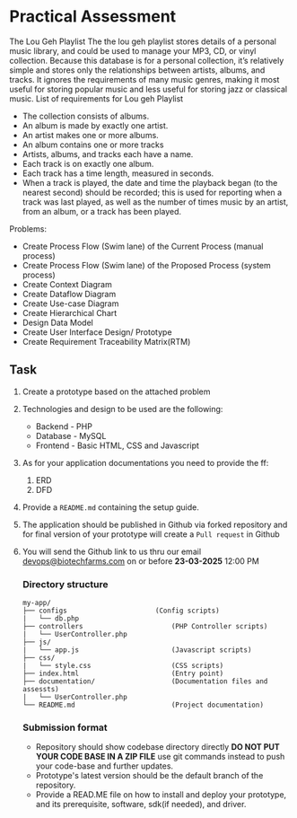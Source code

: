 # **Practical Assessment**
The Lou Geh Playlist
The the lou geh playlist stores details of a personal music library, and could be used to manage your MP3, CD, or vinyl collection. Because this database is for a personal collection, it’s relatively simple and stores only the relationships between artists, albums, and tracks. It ignores the requirements of many music genres, making it most useful for storing popular music and less useful for storing jazz or classical music.
List of requirements for Lou geh Playlist
-    The collection consists of albums.
-    An album is made by exactly one artist.
-    An artist makes one or more albums.
-    An album contains one or more tracks
-    Artists, albums, and tracks each have a name.
-    Each track is on exactly one album.
-    Each track has a time length, measured in seconds.
-    When a track is played, the date and time the playback began (to the nearest second) should be recorded; this is used for reporting when a track was last played, as well as the number of times music by an artist, from an album, or a track has been played.

Problems:
-	Create Process Flow (Swim lane) of the Current Process (manual process)
-	Create Process Flow (Swim lane) of the Proposed Process (system process)
-	Create Context Diagram
-	Create Dataflow Diagram
-	Create Use-case Diagram
-	Create Hierarchical Chart
-	Design Data Model
-	Create User Interface Design/ Prototype
-	Create Requirement Traceability Matrix(RTM)

## **Task**
1. Create a prototype based on the attached problem
2. Technologies and design to be used are the following:
    * Backend -  PHP
    * Database - MySQL
    * Frontend - Basic HTML, CSS and Javascript
3. As for your application documentations you need to provide the ff:
   1. ERD
   2. DFD
4. Provide a ```README.md``` containing the setup guide.
5. The application should be published in Github via forked repository and for final version of your prototype will create a ```Pull request``` in Github 
6. You will send the Github link to us thru our email devops@biotechfarms.com on or before **23-03-2025** 12:00 PM


    ### **Directory structure**
    ```
    my-app/
    ├── configs                      (Config scripts)
    |   └── db.php
    ├── controllers                      (PHP Controller scripts)
    |   └── UserController.php
    ├── js/
    |   └── app.js                       (Javascript scripts)
    ├── css/
    |   └── style.css                    (CSS scripts)
    ├── index.html                       (Entry point)
    ├── documentation/                   (Documentation files and assessts)
    |   └── UserController.php
    └── README.md                        (Project documentation)
    ```
    ### **Submission format**
    - Repository should show codebase directory directly **DO NOT PUT YOUR CODE BASE IN A ZIP FILE** use git commands instead to push your code-base and further updates.
    - Prototype's latest version should be the default branch of the repository.
    - Provide a READ.ME file on how to install and deploy your prototype, and its prerequisite, software, sdk(if needed), and driver.
